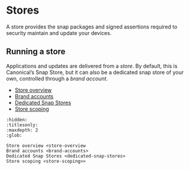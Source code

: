 # Stores

A store provides the snap packages and signed assertions required to security maintain and update your devices.

## Running a store

Applications and updates are delivered from a _store_. By default, this is Canonical’s Snap Store, but it can also be a dedicated snap store of your own, controlled through a _brand account_.

- [Store overview](store-overvie)
- [Brand accounts](brand-accounts)
- [Dedicated Snap Stores](dedicated-snap-stores)
- [Store scoping](store-scoping>)


```{toctree}
:hidden:
:titlesonly:
:maxdepth: 2
:glob:

Store overview <store-overview
Brand accounts <brand-accounts>
Dedicated Snap Stores <dedicated-snap-stores>
Store scoping <store-scoping>>
